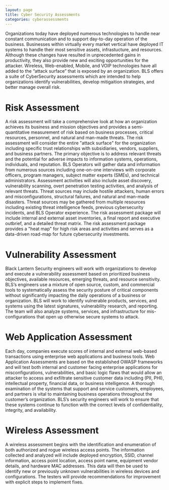 ```yaml
---
layout: page
title: Cyber Security Assessments
categories: cyberassessments
---
```


Organizations today have deployed numerous technologies to handle near constant communication and to support day-to-day operation of the business.  Businesses within virtually every market vertical have deployed IT systems to handle their most sensitive assets, infrastucture, and resources.  Although these changes have resulted in unprecedented gains in productivity, they also provide new and exciting opportunities for the attacker. Wireless, Web-enabled, Mobile, and VOIP technologies have all added to the “attack surface” that is exposed by an organization.  BLS offers a suite of CyberSecurity assessments which are intended to help organizations identify vulnerabilities, develop mitigaition strategies, and better manage overall risk.

# Risk Assessment

A risk assessment will take a comprehensive look at how an organization achieves its business and mission objectives and provides a semi-quantitative measurement of risk based on business processes, critical resources, personnel, and natural and man-made threats. The risk assessment will consider the entire "attack surface" for the organization including specific trust relationships with subsidiaries, vendors, suppliers, and business partners. The primary objective is to address relevant threats and the potential for adverse impacts to information systems, operations, individuals, and reputation. BLS Operators will gather data and information from numerous sources including one-on-one interviews with corporate officers, program managers, subject matter experts (SMEs), and technical administrators. Assessment activities will also include asset discovery, vulnerability scanning, overt penetration testing activities, and analysis of relevant threats. Threat sources may include hostile attackers, human errors and misconfigurations, structural failures, and natural and man-made disasters. Threat sources may be gathered from multiple resources including existing threat intelligence feeds, previous cybersecurity incidents, and BLS Operator experience. The risk assessment package will include internal and external asset inventories, a final report and executive outbrief, and a detailed threat matrix. The risk assessment package provides a "heat map" for high risk areas and activities and serves as a data-driven road-map for future cybersecurity investments.

# Vulnerability Assessment

Black Lantern Security engineers will work with organizations to develop and execute a vulnerability assessment based on prioritized business objectives, available resources, emerging threats, and resource sensitivity.  BLS’s engineers use a mixture of open source, custom, and commercial tools to systematically assess the security posture of critical components without significantly impacting the daily operations of a business or organization.  BLS will work to identify vulnerable products, services, and systems using the latest signatures, vulnerability research, and reporting.  The team will also analyze systems, services, and infrastructure for mis-configurations that open up otherwise secure systems to attack.

# Web Application Assessment

Each day, companies execute scores of internal and external web-based transactions using enterprise web applications and business tools.  Web Application Assessments are based on the established OWASP frameworks and  will test both internal and customer facing enterprise applications for misconfigurations, vulnerabilities, and basic logic flaws that would allow an attacker to access and exfiltrate sensitive customer data including (PII, PHI), intellectual property, financial data, or business intelligence. A thorough examination of the systems that support and service customers, employees, and partners is vital to maintaining business operations throughout the customer’s organization.  BLS’s security engineers will work to ensure that these systems continue to function with the correct levels of confidentiality, integrity, and availability.

# Wireless Assessment

A wireless assessment begins with the identification and enumeration of both authorized and rogue wireless access points. The information collected and analyzed will include deployed encryption, SSID, channel information, access point location, access point name, equipment vendor details, and hardware MAC addresses.  This data will then be used to identify new or previously unknown vulnerabilities in wireless devices and configurations.  The testers will provide recommendations for improvement with explicit steps to implement fixes.